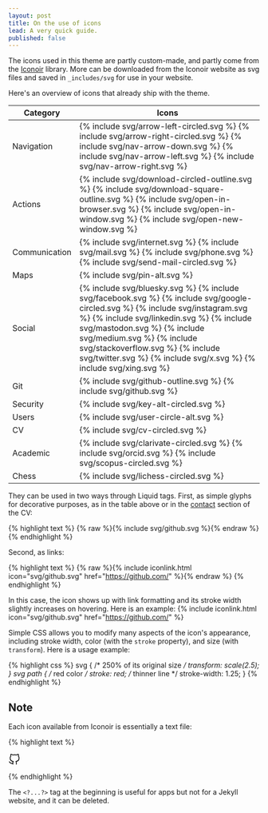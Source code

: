 ```yaml
---
layout: post
title: On the use of icons
lead: A very quick guide.
published: false
---
```


The icons used in this theme are partly custom-made, and partly come from the [Iconoir](https://iconoir.com/) library. More can be downloaded from the Iconoir website as svg files and saved in `_includes/svg` for use in your website.

Here's an overview of icons that already ship with the theme.

<table class="table">
  <thead>
    <tr>
      <th>Category</th>
      <th>Icons</th>
    </tr>
  </thead>
  <tbody>
    <tr>
      <td>Navigation</td>
      <td>
      {% include svg/arrow-left-circled.svg %}
      {% include svg/arrow-right-circled.svg %}
      {% include svg/nav-arrow-down.svg %}
      {% include svg/nav-arrow-left.svg %}
      {% include svg/nav-arrow-right.svg %}
      </td>
    </tr>
    <tr>
      <td>Actions</td>
      <td>
      {% include svg/download-circled-outline.svg %}
      {% include svg/download-square-outline.svg %}
      {% include svg/open-in-browser.svg %}
      {% include svg/open-in-window.svg %}
      {% include svg/open-new-window.svg %}
      </td>
    </tr>
    <tr>
      <td>Communication</td>
      <td>
      {% include svg/internet.svg %}
      {% include svg/mail.svg %}
      {% include svg/phone.svg %}
      {% include svg/send-mail-circled.svg %}
      </td>
    </tr>
    <tr>
      <td>Maps</td>
      <td>
      {% include svg/pin-alt.svg %}
      </td>
    </tr>
    <tr>
      <td>Social</td>
      <td>
      {% include svg/bluesky.svg %}
      {% include svg/facebook.svg %}
      {% include svg/google-circled.svg %}
      {% include svg/instagram.svg %}
      {% include svg/linkedin.svg %}
      {% include svg/mastodon.svg %}
      {% include svg/medium.svg %}
      {% include svg/stackoverflow.svg %}
      {% include svg/twitter.svg %}
      {% include svg/x.svg %}
      {% include svg/xing.svg %}
      </td>
    </tr>
    <tr>
      <td>Git</td>
      <td>
      {% include svg/github-outline.svg %}
      {% include svg/github.svg %}
      </td>
    </tr>
    <tr>
      <td>Security</td>
      <td>
      {% include svg/key-alt-circled.svg %}
      </td>
    </tr>
    <tr>
      <td>Users</td>
      <td>
      {% include svg/user-circle-alt.svg %}
      </td>
    </tr>
    <tr>
      <td>CV</td>
      <td>
      {% include svg/cv-circled.svg %}
      </td>
    </tr>
    <tr>
      <td>Academic</td>
      <td>
      {% include svg/clarivate-circled.svg %}
      {% include svg/orcid.svg %}
      {% include svg/scopus-circled.svg %}
      </td>
    </tr>
    <tr>
      <td>Chess</td>
      <td>
      {% include svg/lichess-circled.svg %}
      </td>
    </tr>
  </tbody>
</table>

They can be used in two ways through Liquid tags. First, as simple glyphs for decorative purposes, as in the table above or in the [contact](/cv) section of the CV:

{% highlight text %}
{% raw %}{% include svg/github.svg %}{% endraw %}
{% endhighlight %}

Second, as links:

{% highlight text %}
{% raw %}{% include iconlink.html icon="svg/github.svg" href="https://github.com/" %}{% endraw %}
{% endhighlight %}

In this case, the icon shows up with link formatting and its stroke width slightly increases on hovering. Here is an example: {% include iconlink.html icon="svg/github.svg" href="https://github.com/" %}

Simple CSS allows you to modify many aspects of the icon's appearance, including stroke width, color (with the `stroke` property), and size (with `transform`). Here is a usage example:

{% highlight css %}
svg {
  /* 250% of its original size */
  transform: scale(2.5);
  }
svg path {
    /* red color */
    stroke: red;
    /* thinner line */
    stroke-width: 1.25;
  }
{% endhighlight %}

## Note

Each icon available from Iconoir is essentially a text file:

{% highlight text %}

<?xml version="1.0" encoding="UTF-8"?><svg width="24px" height="24px" stroke-width="1.5" viewBox="0 0 24 24" fill="none" xmlns="http://www.w3.org/2000/svg" color="#000000"><path d="M16 22.027v-2.87a3.37 3.37 0 00-.94-2.61c3.14-.35 6.44-1.54 6.44-7a5.44 5.44 0 00-1.5-3.75 5.07 5.07 0 00-.09-3.77s-1.18-.35-3.91 1.48a13.38 13.38 0 00-7 0c-2.73-1.83-3.91-1.48-3.91-1.48A5.07 5.07 0 005 5.797a5.44 5.44 0 00-1.5 3.78c0 5.42 3.3 6.61 6.44 7a3.37 3.37 0 00-.94 2.58v2.87M9 20.027c-3 .973-5.5 0-7-3" stroke="#000000" stroke-width="1.5" stroke-linecap="round" stroke-linejoin="round"></path></svg>

{% endhighlight %}

The `<?...?>` tag at the beginning is useful for apps but not for a Jekyll website, and it can be deleted.

